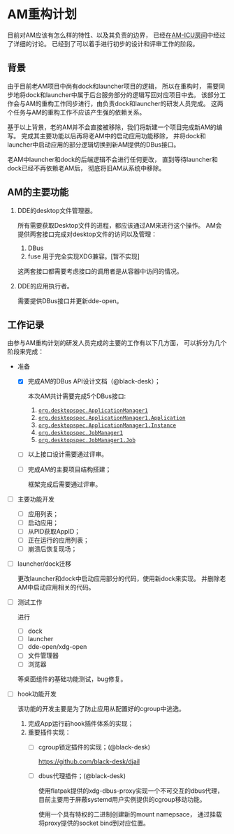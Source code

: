 # AM重构计划

目前对AM应该有怎么样的特性、以及其负责的边界，
已经在[AM-ICU房间][1]中经过了详细的讨论。
已经到了可以着手进行初步的设计和评审工作的阶段。

[1]: https://matrix.to/#/!WBkiaAZKeeKzerJEZQ:deepin.org?via=deepin.org&via=matrix.org&via=mozilla.org

## 背景

由于目前老AM项目中尚有dock和launcher项目的逻辑，
所以在重构时，
需要同步地将dock和launcher中属于后台服务部分的逻辑写回对应项目中去。
该部分工作会与AM的重构工作同步进行，由负责dock和launcher的研发人员完成。
这两个任务与AM的重构工作不应该产生强的依赖关系。

基于以上背景，老的AM并不会直接被移除，我们将新建一个项目完成新AM的编写。
完成其主要功能以后再将老AM中的启动应用功能移除，
并将dock和launcher中启动应用的部分逻辑切换到新AM提供的DBus接口。

老AM中launcher和dock的后端逻辑不会进行任何更改，
直到等待launcher和dock已经不再依赖老AM后，
彻底将旧AM从系统中移除。

## AM的主要功能

1. DDE的desktop文件管理器。

   所有需要获取Desktop文件的进程，都应该通过AM来进行这个操作。
   AM会提供两套接口完成对desktop文件的访问以及管理：

   1. DBus
   2. fuse 用于完全实现XDG兼容。\[暂不实现\]

   这两套接口都需要考虑接口的调用者是从容器中访问的情况。

2. DDE的应用执行者。

   需要提供DBus接口并更新dde-open。

## 工作记录

由参与AM重构计划的研发人员完成的主要的工作有以下几方面，
可以拆分为几个阶段来完成：

- 准备
  - [x] 完成AM的DBus API设计文档（@black-desk）；

    本次AM共计需要完成5个DBus接口:

    1. [`org.desktopspec.ApplicationManager1`](../api/dbus/org.desktopspec.ApplicationManager1.xml)
    2. [`org.desktopspec.ApplicationManager1.Application`](../api/dbus/org.desktopspec.ApplicationManager1.Application.xml)
    3. [`org.desktopspec.ApplicationManager1.Instance`](../api/dbus/org.desktopspec.ApplicationManager1.Instance.xml)
    4. [`org.desktopspec.JobManager1`](../api/dbus/org.desktopspec.JobManager1.xml)
    5. [`org.desktopspec.JobManager1.Job`](../api/dbus/org.desktopspec.JobManager1.Job.xml)

  - [ ] 以上接口设计需要通过评审。

  - [ ] 完成AM的主要项目结构搭建；

    框架完成后需要通过评审。

- [ ] 主要功能开发
  - [ ] 应用列表；
  - [ ] 启动应用；
  - [ ] 从PID获取AppID；
  - [ ] 正在运行的应用列表；
  - [ ] 崩溃后恢复现场；

- [ ] launcher/dock迁移 
  
  更改launcher和dock中启动应用部分的代码，使用新dock来实现。
  并删除老AM中启动应用相关的代码。

- [ ] 测试工作 

  进行

  - [ ] dock
  - [ ] launcher
  - [ ] dde-open/xdg-open
  - [ ] 文件管理器
  - [ ] 浏览器

  等桌面组件的基础功能测试，bug修复。

- [ ] hook功能开发

  该功能的开发主要是为了防止应用从配置好的cgroup中逃逸。

  1. 完成App运行前hook插件体系的实现；
  2. 重要插件实现：
     - [ ] cgroup锁定插件的实现；(@black-desk) 

       <https://github.com/black-desk/djail>

     - [ ] dbus代理插件；(@black-desk) 

       使用flatpak提供的xdg-dbus-proxy实现一个不可交互的dbus代理，
       目前主要用于屏蔽systemd用户实例提供的cgroup移动功能。

       使用一个具有特权的二进制创建新的mount namepsace，
       通过挂载将proxy提供的socket bind到对应位置。
